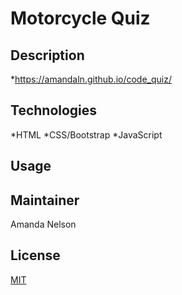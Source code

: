 # Motorcycle Quiz
## Description


*https://amandaln.github.io/code_quiz/

## Technologies
*HTML
*CSS/Bootstrap
*JavaScript

## Usage



## Maintainer
Amanda Nelson

## License
[MIT](https://choosealicense.com/licenses/mit/)